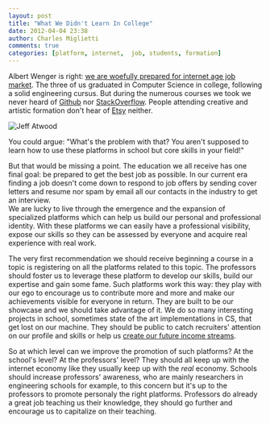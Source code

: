 ```yaml
---
layout: post
title: "What We Didn't Learn In College"
date: 2012-04-04 23:38
author: Charles Miglietti
comments: true
categories: [platform, internet,  job, students, formation]
---
```


Albert Wenger is right: 
[we are woefully prepared for internet age job market](http://continuations.com/post/20112755144/students-are-woefully-prepared-for-internet-age-job). 
The three of us graduated in Computer Science in college, following a solid
engineering cursus. But during the
numerous courses we took we never heard of [Github](http://github.com/) nor [StackOverflow](http://stackoverflow.com/). 
People attending creative and artistic
formation don't hear of [Etsy](http://www.etsy.com/) neither.  

![Jeff Atwood](http://farm8.staticflickr.com/7044/7046351459_53d8ed3283.jpg)

You could argue: "What's the problem with that? You aren't supposed to learn
how to use these platforms in school but core skills in your field!"

But that would be missing a point. The education we all receive has one final
goal: be prepared to get the best job as possible. In our current
era finding a job doesn't come down to respond to job offers by sending
cover letters and resume nor spam by email all our contacts in the industry
to get an interview.  
We are lucky to live through the emergence and the 
expansion of specialized platforms which can help us build our personal
and professional identity. With these platforms we can easily have a
professional visibility, expose our skills so they can be assessed by
everyone and acquire real experience with real work.  

The very first recommendation we should receive beginning a course in
a topic is registering on all the platforms related to this topic. The
professors should foster us to leverage these platform to develop our
skills, build our expertise and gain some fame. Such platforms work this way: they play with
our ego to encourage us to contribute more and more and make our
achievements visible for everyone in return. They are built to be our showcase and
we should take advantage of it. We do so many interesting projects in
school, sometimes state of the art implementations in CS, that get lost
on our machine. They should be public to catch recruiters' attention on
our profile and skills or help us [create our future income streams](http://cdixon.org/2012/02/26/the-internet-is-reshaping-our-economy-from-one-of-huge-corporations-with-lots-of-jobs-to-huge-platforms-with-lots-of-income-streams/).

So at which level can we improve the promotion of such platforms? At the school's level?
At the professors' level? They should all keep up with the internet economy like they
usually keep up with the _real_ economy. Schools should increase professors' awareness, who
are mainly researchers in engineering schools for example, to this
concern but it's up to the professors to promote personaly the right
platforms. Professors do already a great job teaching us their
knowledge, they should go further and encourage us to capitalize on their
teaching. 


